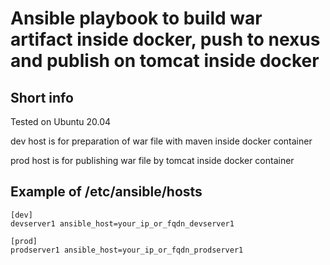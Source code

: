 Ansible playbook to build war artifact inside docker, push to nexus and publish on tomcat inside docker
=========

Short info
------------

Tested on Ubuntu 20.04

dev host is for preparation of war file with maven inside docker container

prod host is for publishing war file by tomcat inside docker container


Example of /etc/ansible/hosts
-----------------------------

```
[dev]
devserver1 ansible_host=your_ip_or_fqdn_devserver1

[prod]
prodserver1 ansible_host=your_ip_or_fqdn_prodserver1


